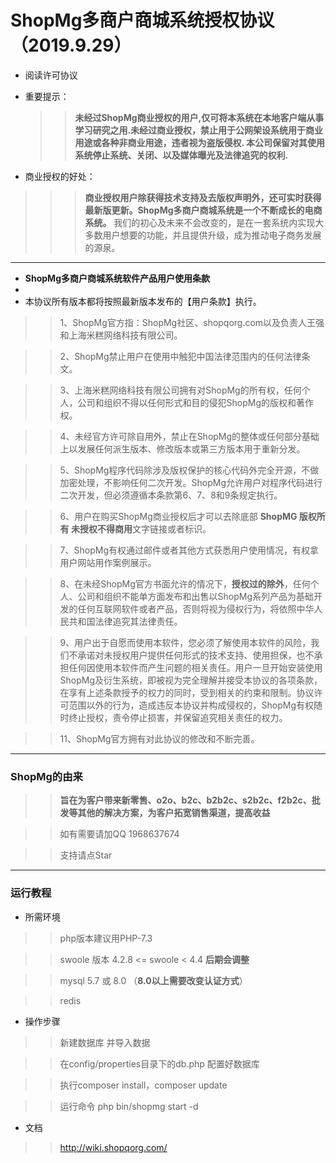 # ShopMg多商户商城系统授权协议 （2019.9.29）


- 阅读许可协议

- 重要提示：

  >>**未经过ShopMg商业授权的用户,仅可将本系统在本地客户端从事学习研究之用.未经过商业授权，禁止用于公网架设系统用于商业用途或各种非商业用途，违者视为盗版侵权. 本公司保留对其使用系统停止系统、关闭、以及媒体曝光及法律追究的权利.**


- 商业授权的好处：
  
 >>> **商业授权用户除获得技术支持及去版权声明外，还可实时获得最新版更新。ShopMg多商户商城系统是一个不断成长的电商系统。**
>>> 我们的初心及未来不会改变的，是在一套系统内实现大多数用户想要的功能，并且提供升级，成为推动电子商务发展的源泉。

---

-  **ShopMg多商户商城系统软件产品用户使用条款**
-  
- 本协议所有版本都将按照最新版本发布的【用户条款】执行。

>> 1、ShopMg官方指：ShopMg社区、shopqorg.com以及负责人王强和上海米糕网络科技有限公司。

>> 2、ShopMg禁止用户在使用中触犯中国法律范围内的任何法律条文。

>> 3、上海米糕网络科技有限公司拥有对ShopMg的所有权，任何个人，公司和组织不得以任何形式和目的侵犯ShopMg的版权和著作权。

>> 4、未经官方许可除自用外，禁止在ShopMg的整体或任何部分基础上以发展任何派生版本、修改版本或第三方版本用于重新分发。

>> 5、ShopMg程序代码除涉及版权保护的核心代码外完全开源，不做加密处理，不影响任何二次开发。ShopMg允许用户对程序代码进行二次开发，但必须遵循本条款第6、7、8和9条规定执行。

>> 6、用户在购买ShopMg商业授权后才可以去除底部 **ShopMG 版权所有 未授权不得商用**文字链接或者标识。

>> 7、ShopMg有权通过邮件或者其他方式获悉用户使用情况，有权拿用户网站用作案例展示。

>> 8、在未经ShopMg官方书面允许的情况下，**授权过的除外**，任何个人、公司和组织不能单方面发布和出售以ShopMg系列产品为基础开发的任何互联网软件或者产品，否则将视为侵权行为，将依照中华人民共和国法律追究其法律责任。

>> 9、用户出于自愿而使用本软件，您必须了解使用本软件的风险，我们不承诺对未授权用户提供任何形式的技术支持、使用担保，也不承担任何因使用本软件而产生问题的相关责任。用户一旦开始安装使用ShopMg及衍生系统，即被视为完全理解并接受本协议的各项条款，在享有上述条款授予的权力的同时，受到相关的约束和限制。协议许可范围以外的行为，造成违反本协议并构成侵权的，ShopMg有权随时终止授权，责令停止损害，并保留追究相关责任的权力。

>> 11、ShopMg官方拥有对此协议的修改和不断完善。

---
### ShopMg的由来
  
>> **旨在为客户带来新零售、o2o、b2c、b2b2c、s2b2c、f2b2c、批发等其他的解决方案，为客户拓宽销售渠道，提高收益**

>>  如有需要请加QQ 1968637674 

>> 支持请点Star

---

### 运行教程

- 所需环境

>> php版本建议用PHP-7.3 

>> swoole 版本   4.2.8 <= swoole < 4.4 __后期会调整__

>> mysql  5.7 或 8.0 （__8.0以上需要改变认证方式__）

>> redis

- 操作步骤
  
>> 新建数据库 并导入数据 

>> 在config/properties目录下的db.php 配置好数据库

>>  执行composer install，composer update

>> 运行命令 php bin/shopmg start -d

- 文档

>>  http://wiki.shopqorg.com/